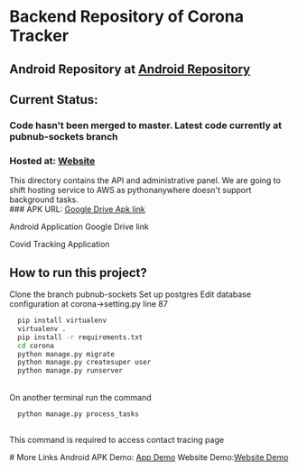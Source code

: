 # Backend Repository of Corona Tracker<br/>
## Android Repository at <a href="https://github.com/ammar-alavi10/Covid19_tracker" target="_blank">Android Repository</a>
## Current Status: 
### Code hasn't been merged to master. Latest code currently at <b>pubnub-sockets</b> branch
### Hosted at: <a href="http://tuhina840.pythonanywhere.com/">Website</a> 
<p>This directory contains the API and administrative panel. We are going to shift hosting service to AWS as pythonanywhere doesn't support background tasks.<br>
### APK URL: <a href="https://drive.google.com/open?id=1O_7vBoedff12gYB52rF6SnvbxWApdv0y">Google Drive Apk link</a>
<p>Android Application Google Drive link </p>
Covid Tracking Application<br/>

## How to run this project?
Clone the branch pubnub-sockets
Set up postgres
Edit database configuration at corona->setting.py line 87
```bash
  pip install virtualenv
  virtualenv .
  pip install -r requirements.txt
  cd corona
  python manage.py migrate
  python manage.py createsuper user
  python manage.py runserver
```

</br> On another terminal run the command
```bash
  python manage.py process_tasks
  
```
<p>This command is required to access contact tracing page</p>
# More Links
Android APK Demo: <a href="https://drive.google.com/file/d/1VUhCmWstbAH-Pf2QXOL6mYdCD0-LoY0e/view?usp=sharing">App Demo</a>
Website Demo:<a href="https://drive.google.com/open?id=1J7nq2eeIXKEz7gvgMhqdnNCNtvbmbc8B">Website Demo</a>
